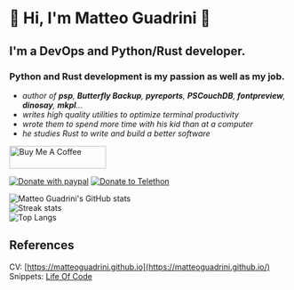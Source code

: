 # 👋 Hi, I'm **Matteo Guadrini** 👋

## I'm a DevOps and Python/Rust developer.

### Python and Rust development is my passion as well as my job.

- _author of **psp**, **Butterfly Backup**, **pyreports**, **PSCouchDB**, **fontpreview**, **dinosay**, **mkpl**..._
- _writes high quality utilities to optimize terminal productivity_
- _wrote them to spend more time with his kid than at a computer_
- _he studies Rust to write and build a better software_

<a href="https://www.buymeacoffee.com/matteoguadrini" target="_blank"><img src="https://cdn.buymeacoffee.com/buttons/default-blue.png" alt="Buy Me A Coffee" height="41" width="174"></a>

[![Donate with paypal](https://img.shields.io/badge/donate-paypal-blue)](https://www.paypal.me/guos)
[![Donate to Telethon](https://img.shields.io/badge/donate-telethon-green)](https://www.telethon.it/sostienici/dona-ora)

![Matteo Guadrini's GitHub stats](https://github-readme-stats.vercel.app/api?username=matteoguadrini&show_icons=true&theme=buefy)
<br>
![Streak stats](https://github-readme-streak-stats.herokuapp.com/?user=matteoguadrini&&theme=buefy)
<br>
![Top Langs](https://github-readme-stats.vercel.app/api/top-langs/?username=matteoguadrini&show_icons=true&theme=buefy)

## References

CV: [https://matteoguadrini.github.io](https://matteoguadrini.github.io/)<br>
Snippets: [Life Of Code](https://matteoguadrini.github.io/life_of_code/)

<!--
**MatteoGuadrini/MatteoGuadrini** is a ✨ _special_ ✨ repository because its `README.md` (this file) appears on your GitHub profile.

Here are some ideas to get you started:

- 🔭 I’m currently working on ...
- 🌱 I’m currently learning ...
- 👯 I’m looking to collaborate on ...
- 🤔 I’m looking for help with ...
- 💬 Ask me about ...
- 📫 How to reach me: ...
- 😄 Pronouns: ...
- ⚡ Fun fact: ...
-->
